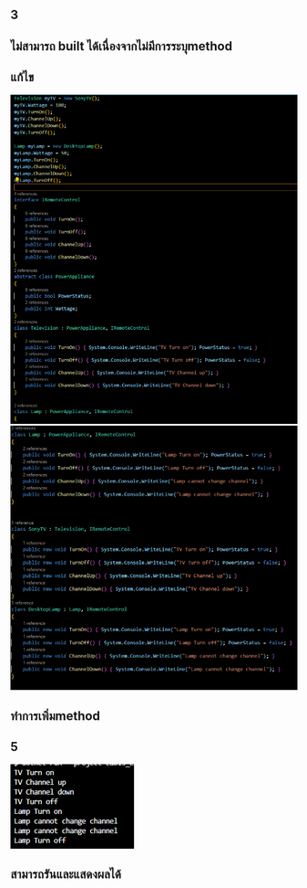 ## 3
## ไม่สามารถ built ได้เนื่องจากไม่มีการระบุmethod
## แก้ไข
![alt text](image-7.png)
![alt text](image-8.png)
## ทำการเพิ่มmethod

## 5
![alt text](image-9.png)
## สามารถรันและแสดงผลได้